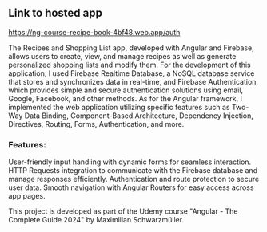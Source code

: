 ## Link to hosted app
https://ng-course-recipe-book-4bf48.web.app/auth

The Recipes and Shopping List app, developed with Angular and Firebase, allows users to create, view, and manage recipes as well as generate personalized shopping lists and modify them.
For the development of this application, I used Firebase Realtime Database, a NoSQL database service that stores and synchronizes data in real-time, and Firebase Authentication, which provides simple and secure authentication solutions using email, Google, Facebook, and other methods. As for the Angular framework, I implemented the web application utilizing specific features such as Two-Way Data Binding, Component-Based Architecture, Dependency Injection, Directives, Routing, Forms, Authentication, and more.

### Features:
User-friendly input handling with dynamic forms for seamless interaction.
HTTP Requests integration to communicate with the Firebase database and manage responses efficiently.
Authentication and route protection to secure user data.
Smooth navigation with Angular Routers for easy access across app pages.

This project is developed as part of the Udemy course "Angular - The Complete Guide 2024" by Maximilian Schwarzmüller.
